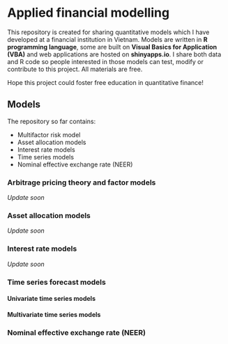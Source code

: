 # Applied financial modelling

This repository is created for sharing quantitative models which I have developed at a financial institution in Vietnam. Models are written in **R programming language**, some are built on **Visual Basics for Application (VBA)** and web applications are hosted on **shinyapps.io**. I share both data and R code so people interested in those models can test, modify or contribute to this project. All materials are free.

Hope this project could foster free education in quantitative finance!

## Models
The repository so far contains:
- Multifactor risk model
- Asset allocation models
- Interest rate models
- Time series models
- Nominal effective exchange rate (NEER)

### Arbitrage pricing theory and factor models

*Update soon*

### Asset allocation models

*Update soon*

### Interest rate models

*Update soon*

### Time series forecast models

#### Univariate time series models

#### Multivariate time series models

### Nominal effective exchange rate (NEER)

